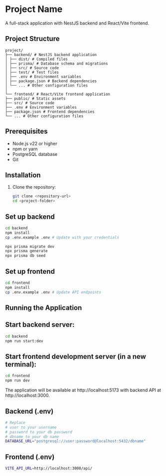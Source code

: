 # Project Name

A full-stack application with NestJS backend and React/Vite frontend.

## Project Structure

```base
project/
├── backend/ # NestJS backend application
│ ├── dist/ # Compiled files
│ ├── prisma/ # Database schema and migrations
│ ├── src/ # Source code
│ ├── test/ # Test files
│ ├── .env # Environment variables
│ ├── package.json # Backend dependencies
│ └── ... # Other configuration files
│
└── frontend/ # React/Vite frontend application
├── public/ # Static assets
├── src/ # Source code
├── .env # Environment variables
├── package.json # Frontend dependencies
└── ... # Other configuration files
```

## Prerequisites

- Node.js v22 or higher
- npm or yarn
- PostgreSQL database
- Git

## Installation

1. Clone the repository:
   ```bash
   git clone <repository-url>
   cd <project-folder>
   ```

## Set up backend

```bash
cd backend
npm install
cp .env.example .env # Update with your credentials
```

```bash
npx prisma migrate dev
npx prisma generate
npx prisma db seed
```

## Set up frontend

```bash
cd frontend
npm install
cp .env.example .env # Update API endpoints
```

## Running the Application

## Start backend server:

```bash
cd backend
npm run start:dev
```

## Start frontend development server (in a new terminal):

```bash
cd frontend
npm run dev
```

The application will be available at http://localhost:5173 with backend API at http://localhost:3000.

## Backend (.env)

```bash
# Replace
# user to your username
# password to your db password
# dbname to your db name
DATABASE_URL="postgresql://user:password@localhost:5432/dbname"
```

## Frontend (.env)

```bash
VITE_API_URL=http://localhost:3000/api/
```
